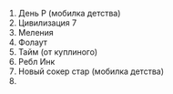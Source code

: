 1. День Р (мобилка детства)
2. Цивилизация 7
3. Меления
4. Фолаут
5. Тайм (от куплиного)
6. Ребл Инк
7. Новый сокер стар (мобилка детства)
8. 